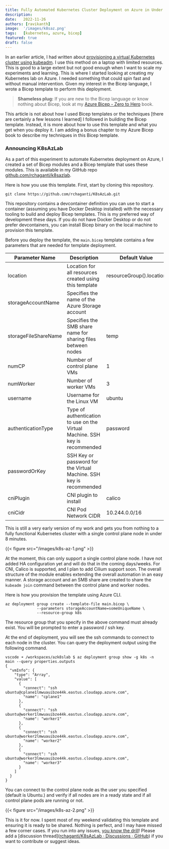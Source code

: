```yaml
---
title: Fully Automated Kubernetes Cluster Deployment on Azure in Under 8 Minutes
description:
date:   2022-11-26
authors: [ravikanth]
image:  '/images/k8saz.png'
tags:   [kubernetes, azure, bicep]
featured: true
draft: false
---
```


In an earlier article, I had written about [provisioning a virtual Kubernetes cluster using kubeadm](/posts/installing-and-configuring-kubernetes-cluster-using-kubeadm-on-ubuntu/). I use this method on a laptop with limited resources. This is good to a large extent but not good enough when I want to scale my experiments and learning. This is where I started looking at creating my Kubernetes lab on Azure. I needed something that could spin fast and without manual intervention. Given my interest in the Bicep language, I wrote a Bicep template to perform this deployment.

> **Shameless plug:** If you are new to the Bicep language or know nothing about Bicep, look at my [Azure Bicep - Zero to Hero](https://leanpub.com/azurebicep) book.

This article is not about how I used Bicep templates or the techniques [there are certainly a few lessons I learned] I followed in building the Bicep template. Instead, it is more about how to use this template and what you get when you deploy it. I am adding a bonus chapter to my Azure Bicep book to describe my techniques in this Bicep template.

### Announcing K8sAzLab

As a part of this experiment to automate Kubernetes deployment on Azure, I created a set of Bicep modules and a Bicep template that uses these modules. This is available in my GitHub repo [github.com/rchaganti/k8sazlab](https://github.com/rchaganti/k8sazlab). 

Here is how you use this template. First, start by cloning this repository.

```shell
git clone https://github.com/rchaganti/K8sAzLab.git
```

This repository contains a devcontainer definition you can use to start a container (assuming you have Docker Desktop installed) with the necessary tooling to build and deploy Bicep templates. This is my preferred way of development these days. If you do not have Docker Desktop or do not prefer devcontainers, you can install Bicep binary on the local machine to provision this template.

Before you deploy the template, the `main.bicep` template contains a few parameters that are needed for template deployment.

| Parameter Name       | Description                                                  | Default Value            |
| -------------------- | ------------------------------------------------------------ | ------------------------ |
| location             | Location for all resources created using this template       | resourceGroup().location |
| storageAccountName   | Specifies the name of the Azure Storage account              |                          |
| storageFileShareName | Specifies the SMB share name for sharing files between nodes | temp                     |
| numCP                | Number of control plane VMs                                  | 1                        |
| numWorker            | Number of worker VMs                                         | 3                        |
| username             | Username for the Linux VM                                    | ubuntu                   |
| authenticationType   | Type of authentication to use on the Virtual Machine. SSH key is recommended | password                 |
| passwordOrKey        | SSH Key or password for the Virtual Machine. SSH key is recommended |                          |
| cniPlugin            | CNI plugin to install                                        | calico                   |
| cniCidr              | CNI Pod Network CIDR                                         | 10.244.0.0/16            |

This is still a very early version of my work and gets you from nothing to a fully functional Kubernetes cluster with a single control plane node in under 8 minutes. 

{{< figure src="/images/k8s-az-1.png" >}}

At the moment, this can only support a single control plane node. I have not added HA configuration yet and will do that in the coming days/weeks. For CNI, Calico is supported, and I plan to add Cilium support soon. The overall structure of the module enables extending the overall automation in an easy manner. A storage account and an SMB share are created to share the `kubeadm join` command between the control plane and worker nodes.

Here is how you provision the template using Azure CLI.

```shell
az deployment group create --template-file main.bicep \
              --parameters storageAccountName=someUniqueName \
              --resource-group k8s
```

The resource group that you specify in the above command must already exist. You will be prompted to enter a password / ssh key.

At the end of deployment, you will see the ssh commands to connect to each node in the cluster. You can query the deployment output using the following command.

```shell
vscode ➜ /workspaces/azk8slab $ az deployment group show -g k8s -n main --query properties.outputs
{
  "vmInfo": {
    "type": "Array",
    "value": [
      {
        "connect": "ssh ubuntu@cplane1lmwuauibze44k.eastus.cloudapp.azure.com",
        "name": "cplane1"
      },
      {
        "connect": "ssh ubuntu@worker1lmwuauibze44k.eastus.cloudapp.azure.com",
        "name": "worker1"
      },
      {
        "connect": "ssh ubuntu@worker2lmwuauibze44k.eastus.cloudapp.azure.com",
        "name": "worker2"
      },
      {
        "connect": "ssh ubuntu@worker3lmwuauibze44k.eastus.cloudapp.azure.com",
        "name": "worker3"
      }
    ]
  }
}
```

You can connect to the control plane node as the user you specified (default is Ubuntu.) and verify if all nodes are in a ready state and if all control plane pods are running or not.

{{< figure src="/images/k8s-az-2.png" >}} 

This is it for now. I spent most of my weekend validating this template and ensuring it is ready to be shared. Nothing is perfect, and I may have missed a few corner cases. If you run into any issues, [you know the drill](https://github.com/rchaganti/K8sAzLab/issues)! Please add a [discussion thread]([rchaganti/K8sAzLab · Discussions · GitHub](https://github.com/rchaganti/K8sAzLab/discussions)) if you want to contribute or suggest ideas.


